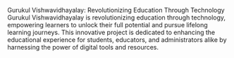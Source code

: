 Gurukul Vishwavidhayalay: Revolutionizing Education Through Technology
Gurukul Vishwavidhayalay is revolutionizing education through technology, empowering learners to unlock their full potential and pursue lifelong learning journeys. This innovative project is dedicated to enhancing the educational experience for students, educators, and administrators alike by harnessing the power of digital tools and resources.
